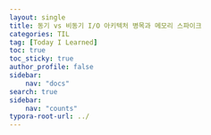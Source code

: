 ```yaml
---
layout: single
title: 동기 vs 비동기 I/O 아키텍처 병목과 메모리 스파이크
categories: TIL
tag: [Today I Learned]
toc: true
toc_sticky: true
author_profile: false
sidebar:
    nav: "docs"
search: true
sidebar:
    nav: "counts"
typora-root-url: ../
---
```


